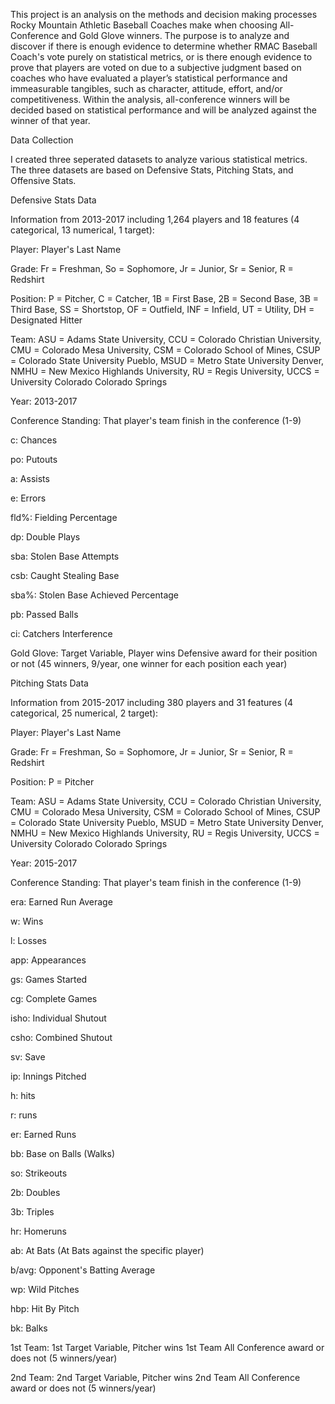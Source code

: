 This project is an analysis on the methods and decision making processes Rocky Mountain Athletic Baseball Coaches make when choosing All-Conference and Gold Glove winners.  The purpose is to analyze and discover if there is enough evidence to determine whether RMAC Baseball Coach's vote purely on statistical metrics, or is there enough evidence to prove that players are voted on due to a subjective judgment based on coaches who have evaluated a player’s statistical performance and immeasurable tangibles, such as character, attitude, effort, and/or competitiveness.  Within the analysis, all-conference winners will be decided based on statistical performance and will be analyzed against the winner of that year.

Data Collection

I created three seperated datasets to analyze various statistical metrics.  The three datasets are based on Defensive Stats, Pitching Stats, and Offensive Stats.  

Defensive Stats Data

Information from 2013-2017 including 1,264 players and 18 features (4 categorical, 13 numerical, 1 target):

Player: Player's Last Name

Grade: Fr = Freshman, So = Sophomore, Jr = Junior, Sr = Senior, R = Redshirt

Position: P = Pitcher, C = Catcher, 1B = First Base, 2B = Second Base, 3B = Third Base, SS = Shortstop, OF = Outfield, INF = Infield, UT = Utility, DH = Designated Hitter

Team: ASU = Adams State University, CCU = Colorado Christian University, CMU = Colorado Mesa University, CSM = Colorado School of Mines, CSUP = Colorado State University Pueblo, MSUD = Metro State University Denver, NMHU = New Mexico Highlands University, RU = Regis University, UCCS = University Colorado Colorado Springs

Year: 2013-2017

Conference Standing: That player's team finish in the conference (1-9)

c: Chances 

po: Putouts 

a: Assists 

e: Errors 

fld%: Fielding Percentage 

dp: Double Plays 

sba: Stolen Base Attempts 

csb: Caught Stealing Base 

sba%: Stolen Base Achieved Percentage 

pb: Passed Balls 

ci: Catchers Interference 

Gold Glove: Target Variable, Player wins Defensive award for their position or not (45 winners, 9/year, one winner for each position each year)

Pitching Stats Data

Information from 2015-2017 including 380 players and 31 features (4 categorical, 25 numerical,  2 target):

Player: Player's Last Name

Grade: Fr = Freshman, So = Sophomore, Jr = Junior, Sr = Senior, R = Redshirt

Position: P = Pitcher

Team: ASU = Adams State University, CCU = Colorado Christian University, CMU = Colorado Mesa University, CSM = Colorado School of Mines, CSUP = Colorado State University Pueblo, MSUD = Metro State University Denver, NMHU = New Mexico Highlands University, RU = Regis University, UCCS = University Colorado Colorado Springs

Year: 2015-2017

Conference Standing: That player's team finish in the conference (1-9)

era: Earned Run Average

w: Wins

l: Losses

app: Appearances

gs: Games Started

cg: Complete Games

isho: Individual Shutout

csho: Combined Shutout

sv: Save

ip: Innings Pitched

h: hits

r: runs

er: Earned Runs

bb: Base on Balls (Walks)

so: Strikeouts

2b: Doubles

3b: Triples

hr: Homeruns

ab: At Bats (At Bats against the specific player)

b/avg: Opponent's Batting Average

wp: Wild Pitches

hbp: Hit By Pitch

bk: Balks

1st Team: 1st Target Variable, Pitcher wins 1st Team All Conference award or does not (5 winners/year)

2nd Team: 2nd Target Variable, Pitcher wins 2nd Team All Conference award or does not (5 winners/year)





